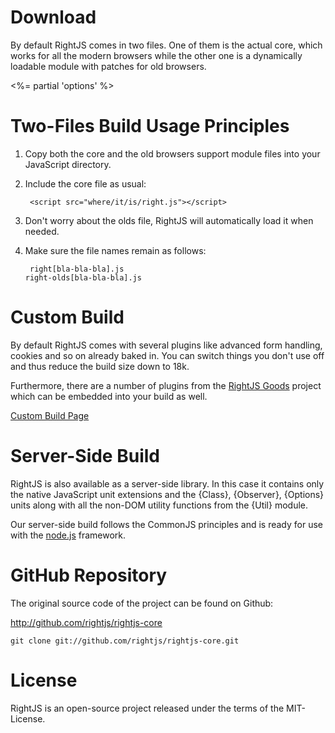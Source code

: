 # Download

By default RightJS comes in two files. One of them is the actual core, which works 
for all the modern browsers while the other one is a dynamically loadable module 
with patches for old browsers.

<%= partial 'options' %>

# Two-Files Build Usage Principles

1. Copy both the core and the old browsers support module files into your JavaScript
directory.

2. Include the core file as usual:

        <script src="where/it/is/right.js"></script>

3. Don't worry about the olds file, RightJS will automatically load it when needed.

4. Make sure the file names remain as follows:

        right[bla-bla-bla].js
       right-olds[bla-bla-bla].js
        

# Custom Build

By default RightJS comes with several plugins like advanced form handling, cookies 
and so on already baked in. You can switch things you don't use off and thus reduce 
the build size down to 18k.

Furthermore, there are a number of plugins from the [RightJS Goods](/goods) project
which can  be embedded into your build as well.

[Custom Build Page](<%= builds_path %>)


# Server-Side Build

RightJS is also available as a server-side library. In this case it contains only the
native JavaScript unit extensions and the {Class}, {Observer}, {Options} units along
with all the non-DOM utility functions from the {Util} module.

Our server-side build follows the CommonJS principles and is ready for use with the
[node.js](http://nodejs.org) framework.


# GitHub Repository

The original source code of the project can be found on Github:

<http://github.com/rightjs/rightjs-core>

`git clone git://github.com/rightjs/rightjs-core.git`


# License

RightJS is an open-source project released under the terms of the MIT-License.
